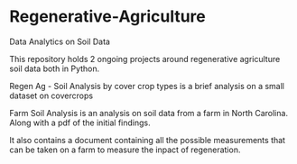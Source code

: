 # Regenerative-Agriculture
Data Analytics on Soil Data

This repository holds 2 ongoing projects around regenerative agriculture soil data both in Python.

Regen Ag - Soil Analysis by cover crop types is a brief analysis on a small dataset on covercrops

Farm Soil Analysis is an analysis on soil data from a farm in North Carolina. Along with a pdf of the initial findings.

It also contains a document containing all the possible measurements that can be taken on a farm to measure the inpact of regeneration.
